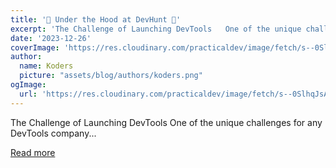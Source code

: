 ```yaml
---
title: '👀 Under the Hood at DevHunt 🚀'
excerpt: 'The Challenge of Launching DevTools   One of the unique challenges for any DevTools company...'
date: '2023-12-26'
coverImage: 'https://res.cloudinary.com/practicaldev/image/fetch/s--0SlhqJsA--/c_imagga_scale,f_auto,fl_progressive,h_420,q_auto,w_1000/https://dev-to-uploads.s3.amazonaws.com/uploads/articles/e4i6dt7hf52vj6k8bm9i.png'
author:
  name: Koders
  picture: "assets/blog/authors/koders.png"
ogImage:
  url: 'https://res.cloudinary.com/practicaldev/image/fetch/s--0SlhqJsA--/c_imagga_scale,f_auto,fl_progressive,h_420,q_auto,w_1000/https://dev-to-uploads.s3.amazonaws.com/uploads/articles/e4i6dt7hf52vj6k8bm9i.png'
---
```


The Challenge of Launching DevTools   One of the unique challenges for any DevTools company...

[Read more](https://dev.to/livecycle/under-the-hood-at-devhunt-94j)
